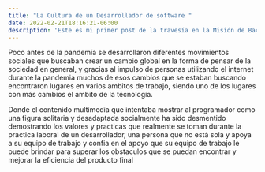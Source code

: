 ```yaml
---
title: "La Cultura de un Desarrollador de software "
date: 2022-02-21T18:16:21-06:00
description: 'Este es mi primer post de la travesía en la Misión de Backend con Node JS de Launch X.'
---
```


Poco antes de la pandemía se desarrollaron diferentes movimientos sociales que buscaban crear un cambio global en la forma de pensar
de la sociedad en general, y gracias al impulso de personas utilizando el internet durante la pandemia muchos de esos cambios
que se estaban buscando encontraron lugares en varios ambitos de trabajo, siendo uno de los lugares con más cambios el ambito de la técnología.

Donde el contenido multimedia que intentaba mostrar al programador como una figura solitaria y desadaptada socialmente ha sido desmentido
demostrando los valores y practicas que realmente se toman durante la practica laboral de un desarrollador, una persona que no está sola y apoya a su equipo
de trabajo y confia en el apoyo que su equipo de trabajo le puede brindar para superar los obstaculos que se puedan encontrar y mejorar la eficiencia
del producto final


